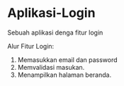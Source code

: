 # Aplikasi-Login
Sebuah aplikasi denga fitur login

Alur Fitur Login:
1. Memasukkan email dan password
2. Memvalidasi masukan.
3. Menampilkan halaman beranda.
